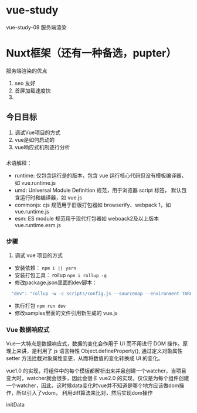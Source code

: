 # vue-study
vue-study-09 
服务端渲染
# Nuxt框架（还有一种备选，pupter）
服务端渲染的优点
1. seo 友好
2. 首屏加载速度快
3. 
## 今日目标
1. 调试Vue项目的方式
2. vue是如何启动的
3. vue响应式机制逐行分析

### 
术语解释：
- runtime: 仅包含运行是的版本，包含 vue 运行核心代码但没有模板编译器，如 vue.runtime.js
- umd: Universal Module Definition 规范，用于浏览器 script 标签， 默认包含运行时和编译器，如 vue.js
- commonjs: cjs 规范用于旧版打包器如 browserify、webpack 1，如 vue.runtime.js
- esm: ES module 规范用于现代打包器如 weboack2及以上版本 vue.runtime.esm.js

### 步骤
1. 调试 vue 项目的方式
- 安装依赖： ```npm i || yarn```
- 安装打包工具： rollup  ```npm i rollup -g```
- 修改package.json里面的dev脚本：
```js
  "dev": "rollup -w -c scripts/config.js --sourcemap --environment TARGET:web-full-dev",
```
- 执行打包 ``` npm run dev ``` 
- 修改samples里面的文件引用新生成的 vue.js 


### Vue 数据响应式
Vue一大特点是数据响应式，数据的变化会作用于 UI 而不用进行 DOM 操作。原理上来讲，是利用了 js 语言特性 Object.defineProperty(), 通过定义对象属性 setter 方法拦截对象属性变更，从而将数值的变化转换成 UI 的变化。

vue1.0 的实现，将组件中的每个模板都解析出来并且创建一个watcher，当项目变大时，watcher就会很多，因此会很卡
vue2.0 的实现，仅仅是为每个组件创建一个watcher，因此，这时候data变化时vue并不知道是哪个地方应该做dom操作，所以引入了vdom， 利用diff算法来比对，然后实现dom操作

initData